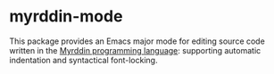 # myrddin-mode

This package provides an Emacs major mode for editing source code written in the
[Myrddin programming language](https://myrlang.org): supporting automatic
indentation and syntactical font-locking.
